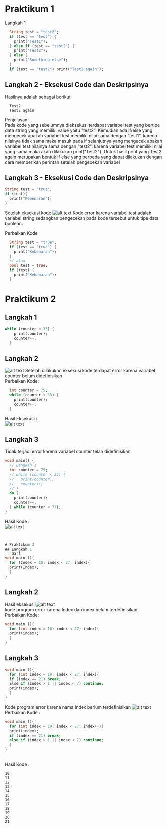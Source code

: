 # Praktikum 1
Langkah 1 <br>
``` dart
  String test = "test2";
  if (test == "test") {
    print("Test1");
  } else if (test == "test2") {
    print("Test2");
  } else {
    print("Something else");
  }
  if (test == "test2") print("Test2 again");

```
## Langkah 2 - Eksekusi Code dan Deskripsinya
Hasilnya adalah sebagai berikut
``` batch
  Test2
  Test2 again
``` 

Penjelasan: <br>
Pada kode yang sebelumnya dieksekusi terdapat variabel test yang bertipe data string yang memiliki value yaitu "test2". Kemudian ada if/else yang mengecek apakah variabel test memiliki nilai sama dengan "test1", karena nilainya tidak sama maka masuk pada if selanjutnya yang mengecek apakah variabel test nilainya sama dengan "test2". karena variabel test memiliki nilai yang sama maka akan dilakukan print("Test2"). Untuk hasil print yang Test2 again merupakan bentuk if else yang berbeda yang dapat dilakukan dengan cara memberikan perintah setelah pengecekan variabel

## Langkah 3 - Eksekusi Code dan Deskripsinya
``` dart
String test = "true";
if (test){
  print("Kebenaran");
}
```
Setelah eksekusi kode
![alt text](image-3.png)
Kode error karena variabel test adalah variabel string sedangkan pengecekan pada kode tersebut untuk tipe data boolean. <br>

Perbaikan Kode
``` dart
  String test = "true";
  if (test == "true") {
    print("Kebenaran");
  }
  // atau
  bool test = true;
  if (test) {
    print("Kebenaran");
  }
```

# Praktikum 2
## Langkah 1
``` dart
while (counter < 33) {
    print(counter);
    counter++;
  }
```
## Langkah 2
![alt text](image-7.png)
Setelah dilakukan eksekusi kode terdapat error karena variabel counter belum didefinisikan <br>
Perbaikan Kode:
```dart
  int counter = 75;
  while (counter < 33) {
    print(counter);
    counter++;
  }
``` 

Hasil Eksekusi : <br>
![alt text](image-9.png)
## Langkah 3
Tidak terjadi error karena variabel counter telah didefinisikan<br>
```dart
void main() {
  // Langkah 1
  int counter = 75;
  // while (counter < 33) {
  //   print(counter);
  //   counter++;
  // }
  do {
    print(counter);
    counter++;
  } while (counter < 77);
}

```
Hasil Kode : <br>
![alt text](image-11.png)
```dart


# Praktikum 3
## Langkah 1
```dart
void main (){
  for (Index = 10; index < 27; index){
  print(Index);
  }
}
```
## Langkah 2
Hasil eksekusi
![alt text](image-12.png) <br>
kode program error karena Index dan index belum terdefinisikan <br>
Perbaikan Kode:
```dart
void main (){
  for (int index = 10; index < 27; index){
  print(index);
  }
}
```
## Langkah 3
```dart
void main (){
  for (int index = 10; index < 27; index){
  if (Index == 21) break;
  Else if (index > 1 || index < 7) continue;
  print(index);
  }
}
```
Kode program error karena nama Index berlum terdefinisikan
![alt text](image-13.png) <br>
Perbaikan Kode : <br>
```dart
void main (){
  for (int index = 10; index < 27; index++){
  print(index);
  if (index == 21) break;
  else if (index > 1 || index < 7) continue;
  }
}
```
<br>
Hasil Kode : <br>

``` batch
10
11
12
13
14
15
16
17
18
19
20
21
```
